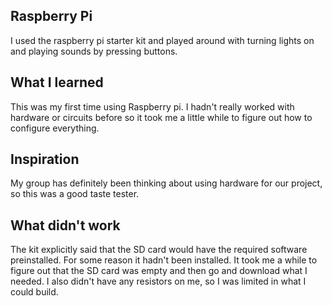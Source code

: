 ## Raspberry Pi
I used the raspberry pi starter kit and played around with turning lights on and playing 
sounds by pressing buttons. 

## What I learned
This was my first time using Raspberry pi. I hadn't really worked with hardware or circuits 
before so it took me a little while to figure out how to configure everything.

## Inspiration
My group has definitely been thinking about using hardware for our project, so this was a 
good taste tester.

## What didn't work
The kit explicitly said that the SD card would have the required software preinstalled. For 
some reason it hadn't been installed. It took me a while to figure out that the SD card was empty 
and then go and download what I needed. I also didn't have any resistors on me, so I was limited 
in what I could build.
